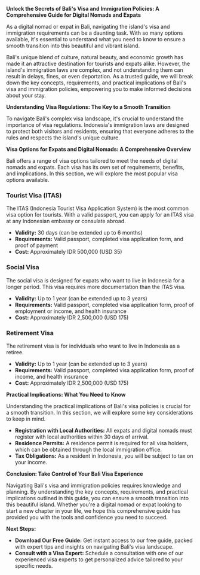 **Unlock the Secrets of Bali's Visa and Immigration Policies: A Comprehensive Guide for Digital Nomads and Expats**

As a digital nomad or expat in Bali, navigating the island's visa and immigration requirements can be a daunting task. With so many options available, it's essential to understand what you need to know to ensure a smooth transition into this beautiful and vibrant island.

Bali's unique blend of culture, natural beauty, and economic growth has made it an attractive destination for tourists and expats alike. However, the island's immigration laws are complex, and not understanding them can result in delays, fines, or even deportation. As a trusted guide, we will break down the key concepts, requirements, and practical implications of Bali's visa and immigration policies, empowering you to make informed decisions about your stay.

**Understanding Visa Regulations: The Key to a Smooth Transition**

To navigate Bali's complex visa landscape, it's crucial to understand the importance of visa regulations. Indonesia's immigration laws are designed to protect both visitors and residents, ensuring that everyone adheres to the rules and respects the island's unique culture.

**Visa Options for Expats and Digital Nomads: A Comprehensive Overview**

Bali offers a range of visa options tailored to meet the needs of digital nomads and expats. Each visa has its own set of requirements, benefits, and implications. In this section, we will explore the most popular visa options available.

### **Tourist Visa (ITAS)**

The ITAS (Indonesia Tourist Visa Application System) is the most common visa option for tourists. With a valid passport, you can apply for an ITAS visa at any Indonesian embassy or consulate abroad.

*   **Validity:** 30 days (can be extended up to 6 months)
*   **Requirements:** Valid passport, completed visa application form, and proof of payment
*   **Cost:** Approximately IDR 500,000 (USD 35)

### **Social Visa**

The social visa is designed for expats who want to live in Indonesia for a longer period. This visa requires more documentation than the ITAS visa.

*   **Validity:** Up to 1 year (can be extended up to 3 years)
*   **Requirements:** Valid passport, completed visa application form, proof of employment or income, and health insurance
*   **Cost:** Approximately IDR 2,500,000 (USD 175)

### **Retirement Visa**

The retirement visa is for individuals who want to live in Indonesia as a retiree.

*   **Validity:** Up to 1 year (can be extended up to 3 years)
*   **Requirements:** Valid passport, completed visa application form, proof of income, and health insurance
*   **Cost:** Approximately IDR 2,500,000 (USD 175)

**Practical Implications: What You Need to Know**

Understanding the practical implications of Bali's visa policies is crucial for a smooth transition. In this section, we will explore some key considerations to keep in mind.

*   **Registration with Local Authorities:** All expats and digital nomads must register with local authorities within 30 days of arrival.
*   **Residence Permits:** A residence permit is required for all visa holders, which can be obtained through the local immigration office.
*   **Tax Obligations:** As a resident in Indonesia, you will be subject to tax on your income.

**Conclusion: Take Control of Your Bali Visa Experience**

Navigating Bali's visa and immigration policies requires knowledge and planning. By understanding the key concepts, requirements, and practical implications outlined in this guide, you can ensure a smooth transition into this beautiful island. Whether you're a digital nomad or expat looking to start a new chapter in your life, we hope this comprehensive guide has provided you with the tools and confidence you need to succeed.

**Next Steps:**

*   **Download Our Free Guide:** Get instant access to our free guide, packed with expert tips and insights on navigating Bali's visa landscape.
*   **Consult with a Visa Expert:** Schedule a consultation with one of our experienced visa experts to get personalized advice tailored to your specific needs.